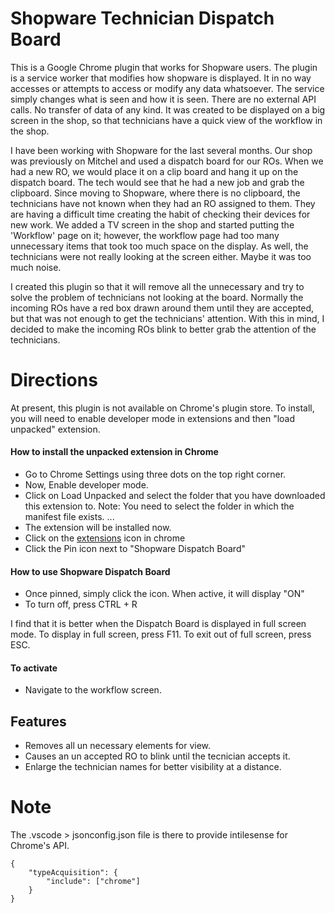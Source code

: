 # Shopware Technician Dispatch Board 


This is a Google Chrome plugin that works for Shopware users. The plugin is a service worker that modifies how shopware is displayed. It in no way accesses or attempts to access or modify any data whatsoever. The service simply changes what is seen and how it is seen. There are no external API calls. No transfer of data of any kind. It was created to be displayed on a big screen in the shop, so that technicians have a quick view of the workflow in the shop. 

I have been working with Shopware for the last several months. Our shop was previously on Mitchel and used a dispatch board for our ROs. When we had a new RO, we would place it on a clip board and hang it up on the dispatch board. The tech would see that he had a new job and grab the clipboard. Since moving to Shopware, where there is no clipboard, the technicians have not known when they had an RO assigned to them. They are having a difficult time creating the habit of checking their devices for new work. We added a TV screen in the shop and started putting the 'Workflow' page on it; however, the workflow page had too many unnecessary items that took too much space on the display. As well, the technicians were not really looking at the screen either. Maybe it was too much noise. 

I created this plugin so that it will remove all the unnecessary and try to solve the problem of technicians not looking at the board. Normally the incoming ROs have a red box drawn around them until they are accepted, but that was not enough to get the technicians' attention. With this in mind, I decided to make the incoming ROs blink to better grab the attention of the technicians. 

# Directions
At present, this plugin is not available on Chrome's plugin store. To install, you will need to enable developer mode in extensions and then "load unpacked" extension. 

#### How to install the unpacked extension in Chrome
* Go to Chrome Settings using three dots on the top right corner.
* Now, Enable developer mode.
* Click on Load Unpacked and select the folder that you have downloaded this extension to. Note: You need to select the folder in which the manifest file exists. ...
* The extension will be installed now.
* Click on the [extensions](images/ChromeExtensions.png) icon in chrome
* Click the Pin icon next to "Shopware Dispatch Board"

#### How to use Shopware Dispatch Board
* Once pinned, simply click the icon. When active, it will display "ON" 
* To turn off, press CTRL + R 

I find that it is better when the Dispatch Board is displayed in full screen mode. To display in full screen, press F11. To exit out of full screen, press ESC. 

#### To activate
* Navigate to the workflow screen. 


## Features 

* Removes all un necessary elements for view. 
* Causes an un accepted RO to blink until the tecnician accepts it. 
* Enlarge the technician names for better visibility at a distance. 

# Note
The .vscode > jsonconfig.json file is there to provide intilesense for Chrome's API.  
```
{ 
    "typeAcquisition": { 
        "include": ["chrome"] 
    } 
}

```


